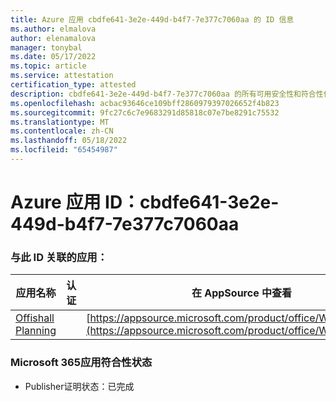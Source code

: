 ```yaml
---
title: Azure 应用 cbdfe641-3e2e-449d-b4f7-7e377c7060aa 的 ID 信息
ms.author: elmalova
author: elenamalova
manager: tonybal
ms.date: 05/17/2022
ms.topic: article
ms.service: attestation
certification_type: attested
description: cbdfe641-3e2e-449d-b4f7-7e377c7060aa 的所有可用安全性和符合性信息。
ms.openlocfilehash: acbac93646ce109bff2860979397026652f4b823
ms.sourcegitcommit: 9fc27c6c7e9683291d85818c07e7be8291c75532
ms.translationtype: MT
ms.contentlocale: zh-CN
ms.lasthandoff: 05/18/2022
ms.locfileid: "65454987"
---
```

# <a name="azure-app-id-cbdfe641-3e2e-449d-b4f7-7e377c7060aa"></a>Azure 应用 ID：cbdfe641-3e2e-449d-b4f7-7e377c7060aa


### <a name="apps-associated-with-this-id"></a>与此 ID 关联的应用：
| **应用名称** | **认证** | **在 AppSource 中查看** |
|--------------|---------------|-----------------------|
| [Offishall Planning](../forward/WA200004048.md) |  | [https://appsource.microsoft.com/product/office/WA200004048](https://appsource.microsoft.com/product/office/WA200004048) |

### <a name="microsoft-365-app-compliance-status"></a>Microsoft 365应用符合性状态
- Publisher证明状态：已完成
